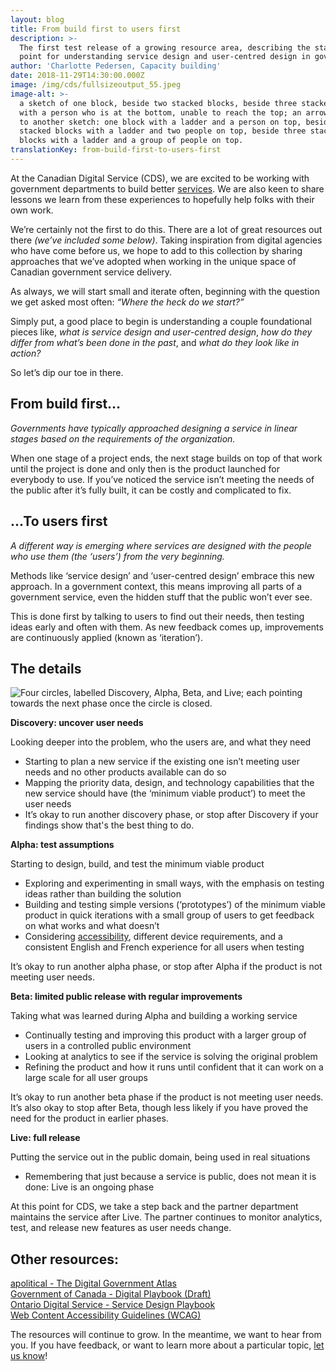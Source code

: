 ```yaml
---
layout: blog
title: From build first to users first
description: >-
  The first test release of a growing resource area, describing the starting
  point for understanding service design and user-centred design in government.
author: 'Charlotte Pedersen, Capacity building'
date: 2018-11-29T14:30:00.000Z
image: /img/cds/fullsizeoutput_55.jpeg
image-alt: >-
  a sketch of one block, beside two stacked blocks, beside three stacked blocks
  with a person who is at the bottom, unable to reach the top; an arrow pointing
  to another sketch: one block with a ladder and a person on top, beside two
  stacked blocks with a ladder and two people on top, beside three stacked
  blocks with a ladder and a group of people on top.
translationKey: from-build-first-to-users-first
---
```

At the Canadian Digital Service (CDS), we are excited to be working with government departments to build better [services](https://digital.canada.ca/products/). We are also keen to share lessons we learn from these experiences to hopefully help folks with their own work.

We’re certainly not the first to do this. There are a lot of great resources out there _(we’ve included some below)_. Taking inspiration from digital agencies who have come before us, we hope to add to this collection by sharing approaches that we’ve adopted when working in the unique space of Canadian government service delivery. 

As always, we will start small and iterate often, beginning with the question we get asked most often: _“Where the heck do we start?”_  

Simply put, a good place to begin is understanding a couple foundational pieces like, _what is service design and user-centred design_, _how do they differ from what’s been done in the past_, and _what do they look like in action?_ 

So let’s dip our toe in there.

## From build first…

_Governments have typically approached designing a service in linear stages based on the requirements of the organization._ 

When one stage of a project ends, the next stage builds on top of that work until the project is done and only then is the product launched for everybody to use. If you’ve noticed the service isn’t meeting the needs of the public after it’s fully built, it can be costly and complicated to fix. 

## …To users first

_A different way is emerging where services are designed with the people who use them (the ‘users’) from the very beginning._  

Methods like ‘service design’ and ‘user-centred design’ embrace this new approach. In a government context, this means improving all parts of a government service, even the hidden stuff that the public won’t ever see. 

This is done first by talking to users to find out their needs, then testing ideas early and often with them. As new feedback comes up, improvements are continuously applied (known as ‘iteration’). 

## The details

![Four circles, labelled Discovery, Alpha, Beta, and Live; each pointing towards the next phase once the circle is closed.](/img/cds/workflowenglish.png)

**Discovery: uncover user needs** 

Looking deeper into the problem, who the users are, and what they need  

* Starting to plan a new service if the existing one isn’t meeting user needs and no other products available can do so  
* Mapping the priority data, design, and technology capabilities that the new service should have (the ‘minimum viable product’) to meet the user needs
* It’s okay to run another discovery phase, or stop after Discovery if your findings show that's the best thing to do.

**Alpha: test assumptions**

Starting to design, build, and test the minimum viable product  

* Exploring and experimenting in small ways, with the emphasis on testing ideas rather than building the solution 
* Building and testing simple versions (‘prototypes’) of the minimum viable product in quick iterations with a small group of users to get feedback on what works and what doesn’t
* Considering [accessibility](https://www.w3.org/WAI/standards-guidelines/wcag/), different device requirements, and a consistent English and French experience for all users when testing

It’s okay to run another alpha phase, or stop after Alpha if the product is not meeting user needs. 

**Beta: limited public release with regular improvements**  

Taking what was learned during Alpha and building a working service  

* Continually testing and improving this product with a larger group of users in a controlled public environment 
* Looking at analytics to see if the service is solving the original problem 
* Refining the product and how it runs until confident that it can work on a large scale for all user groups

It’s okay to run another beta phase if the product is not meeting user needs. It’s also okay to stop after Beta, though less likely if you have proved the need for the product in earlier phases.

**Live: full release**  

Putting the service out in the public domain, being used in real situations 

* Remembering that just because a service is public, does not mean it is done: Live is an ongoing phase

At this point for CDS, we take a step back and the partner department maintains the service after Live. The partner continues to monitor analytics, test, and release new features as user needs change.

## Other resources:

[apolitical - The Digital Government Atlas](https://apolitical.co/solution_article/the-digital-government-atlas-the-worlds-best-tools-and-resources/)\
[Government of Canada - Digital Playbook (Draft)](https://github.com/canada-ca/digital-playbook-guide-numerique)\
[Ontario Digital Service - Service Design Playbook](https://www.ontario.ca/page/service-design-playbook)\
[Web Content Accessibility Guidelines (WCAG)](https://www.w3.org/WAI/standards-guidelines/wcag/)  

The resources will continue to grow. In the meantime, we want to hear from you. If you have feedback, or want to learn more about a particular topic, [let us know](https://digital.canada.ca/contact/)!
